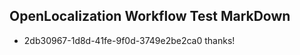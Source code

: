 ## OpenLocalization Workflow Test MarkDown
* 2db30967-1d8d-41fe-9f0d-3749e2be2ca0 thanks!

<!--HONumber=Jul16_HO4-->


